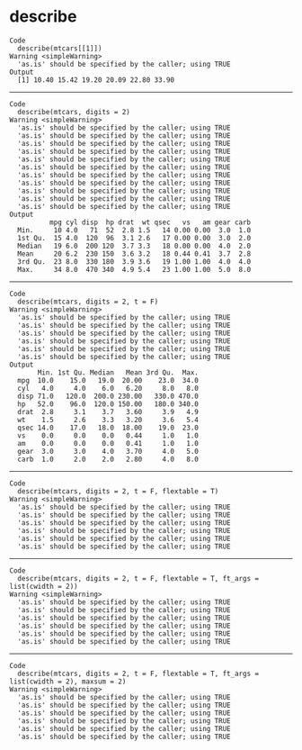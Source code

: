 # describe

    Code
      describe(mtcars[[1]])
    Warning <simpleWarning>
      'as.is' should be specified by the caller; using TRUE
    Output
      [1] 10.40 15.42 19.20 20.09 22.80 33.90

---

    Code
      describe(mtcars, digits = 2)
    Warning <simpleWarning>
      'as.is' should be specified by the caller; using TRUE
      'as.is' should be specified by the caller; using TRUE
      'as.is' should be specified by the caller; using TRUE
      'as.is' should be specified by the caller; using TRUE
      'as.is' should be specified by the caller; using TRUE
      'as.is' should be specified by the caller; using TRUE
      'as.is' should be specified by the caller; using TRUE
      'as.is' should be specified by the caller; using TRUE
      'as.is' should be specified by the caller; using TRUE
      'as.is' should be specified by the caller; using TRUE
      'as.is' should be specified by the caller; using TRUE
    Output
              mpg cyl disp  hp drat  wt qsec   vs   am gear carb
      Min.     10 4.0   71  52  2.8 1.5   14 0.00 0.00  3.0  1.0
      1st Qu.  15 4.0  120  96  3.1 2.6   17 0.00 0.00  3.0  2.0
      Median   19 6.0  200 120  3.7 3.3   18 0.00 0.00  4.0  2.0
      Mean     20 6.2  230 150  3.6 3.2   18 0.44 0.41  3.7  2.8
      3rd Qu.  23 8.0  330 180  3.9 3.6   19 1.00 1.00  4.0  4.0
      Max.     34 8.0  470 340  4.9 5.4   23 1.00 1.00  5.0  8.0

---

    Code
      describe(mtcars, digits = 2, t = F)
    Warning <simpleWarning>
      'as.is' should be specified by the caller; using TRUE
      'as.is' should be specified by the caller; using TRUE
      'as.is' should be specified by the caller; using TRUE
      'as.is' should be specified by the caller; using TRUE
      'as.is' should be specified by the caller; using TRUE
      'as.is' should be specified by the caller; using TRUE
    Output
           Min. 1st Qu. Median   Mean 3rd Qu.  Max.
      mpg  10.0    15.0   19.0  20.00    23.0  34.0
      cyl   4.0     4.0    6.0   6.20     8.0   8.0
      disp 71.0   120.0  200.0 230.00   330.0 470.0
      hp   52.0    96.0  120.0 150.00   180.0 340.0
      drat  2.8     3.1    3.7   3.60     3.9   4.9
      wt    1.5     2.6    3.3   3.20     3.6   5.4
      qsec 14.0    17.0   18.0  18.00    19.0  23.0
      vs    0.0     0.0    0.0   0.44     1.0   1.0
      am    0.0     0.0    0.0   0.41     1.0   1.0
      gear  3.0     3.0    4.0   3.70     4.0   5.0
      carb  1.0     2.0    2.0   2.80     4.0   8.0

---

    Code
      describe(mtcars, digits = 2, t = F, flextable = T)
    Warning <simpleWarning>
      'as.is' should be specified by the caller; using TRUE
      'as.is' should be specified by the caller; using TRUE
      'as.is' should be specified by the caller; using TRUE
      'as.is' should be specified by the caller; using TRUE
      'as.is' should be specified by the caller; using TRUE
      'as.is' should be specified by the caller; using TRUE

---

    Code
      describe(mtcars, digits = 2, t = F, flextable = T, ft_args = list(cwidth = 2))
    Warning <simpleWarning>
      'as.is' should be specified by the caller; using TRUE
      'as.is' should be specified by the caller; using TRUE
      'as.is' should be specified by the caller; using TRUE
      'as.is' should be specified by the caller; using TRUE
      'as.is' should be specified by the caller; using TRUE
      'as.is' should be specified by the caller; using TRUE

---

    Code
      describe(mtcars, digits = 2, t = F, flextable = T, ft_args = list(cwidth = 2), maxsum = 2)
    Warning <simpleWarning>
      'as.is' should be specified by the caller; using TRUE
      'as.is' should be specified by the caller; using TRUE
      'as.is' should be specified by the caller; using TRUE
      'as.is' should be specified by the caller; using TRUE
      'as.is' should be specified by the caller; using TRUE
      'as.is' should be specified by the caller; using TRUE

